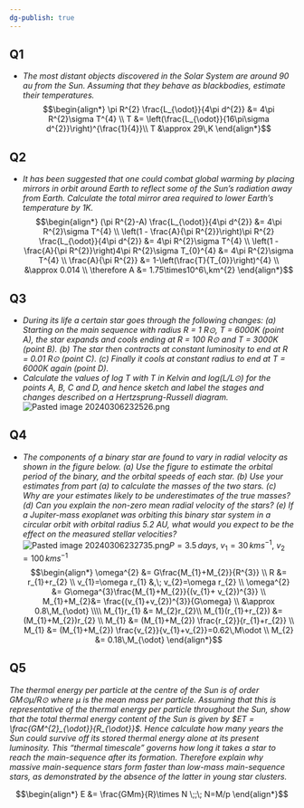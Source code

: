 ```yaml
---
dg-publish: true
---
```


## Q1
- *The most distant objects discovered in the Solar System are around 90 au from the Sun. Assuming that they behave as blackbodies, estimate their temperatures.*
$$\begin{align*}
	\pi R^{2} \frac{L_{\odot}}{4\pi d^{2}} &= 4\pi R^{2}\sigma T^{4} \\ 
	T &= \left(\frac{L_{\odot}}{16\pi\sigma d^{2}}\right)^{\frac{1}{4}}\\
	T &\approx 29\,K
\end{align*}$$
## Q2
- *It has been suggested that one could combat global warming by placing mirrors in orbit around Earth to reflect some of the Sun’s radiation away from Earth. Calculate the total mirror area required to lower Earth’s temperature by 1K.*
$$\begin{align*}
	(\pi R^{2}-A) \frac{L_{\odot}}{4\pi d^{2}} &= 4\pi R^{2}\sigma T^{4} \\
	\left(1 - \frac{A}{\pi R^{2}}\right)\pi R^{2}  \frac{L_{\odot}}{4\pi d^{2}} &= 4\pi R^{2}\sigma T^{4} \\
	\left(1 - \frac{A}{\pi R^{2}}\right)4\pi R^{2}\sigma T_{0}^{4} &= 4\pi R^{2}\sigma T^{4} \\
	\frac{A}{\pi R^{2}} &= 1-\left(\frac{T}{T_{0}}\right)^{4} \\
	&\approx 0.014 \\
	\therefore A &= 1.75\times10^6\,km^{2}
\end{align*}$$
## Q3
- *During its life a certain star goes through the following changes:* 
	*(a) Starting on the main sequence with radius R = 1 R⊙, T = 6000K (point A), the star expands and cools ending at R = 100 R⊙ and T = 3000K (point B).*
	*(b) The star then contracts at constant luminosity to end at R = 0.01 R⊙ (point C).*
	*(c) Finally it cools at constant radius to end at T = 6000K again (point D).*
- *Calculate the values of log T with T in Kelvin and log(L/L⊙) for the points A, B, C and D, and hence sketch and label the stages and changes described on a Hertzsprung-Russell diagram.*
![Pasted image 20240306232526.png](/img/user/pics/Pasted%20image%2020240306232526.png)
## Q4
- *The components of a binary star are found to vary in radial velocity as shown in the figure below.* 
	*(a) Use the figure to estimate the orbital period of the binary, and the orbital speeds of each star.* 
	*(b) Use your estimates from part (a) to calculate the masses of the two stars.* 
	*(c) Why are your estimates likely to be underestimates of the true masses?* 
	*(d) Can you explain the non-zero mean radial velocity of the stars?*
	*(e) If a Jupiter-mass exoplanet was orbiting this binary star system in a circular orbit with orbital radius 5.2 AU, what would you expect to be the effect on the measured stellar velocities?*
![Pasted image 20240306232735.png](/img/user/pics/Pasted%20image%2020240306232735.png)$P=3.5\,days$, ${} v_{1}=30\,kms^{-1} {}$, $v_{2}=100\,kms^{-1}$ 
$$\begin{align*}
	\omega^{2} &= G\frac{M_{1}+M_{2}}{R^{3}} \\
	R &= r_{1}+r_{2} \\
	v_{1}=\omega r_{1} &,\; v_{2}=\omega r_{2} \\
	\omega^{2} &= G\omega^{3}\frac{M_{1}+M_{2}}{(v_{1}+ v_{2})^{3}} \\
	M_{1}+M_{2}&= \frac{(v_{1}+v_{2})^{3}}{G\omega} \\
	&\approx 0.8\,M_{\odot} \\\\
	M_{1}r_{1} &= M_{2}r_{2}\\
	M_{1}(r_{1}+r_{2}) &= (M_{1}+M_{2})r_{2} \\
	M_{1} &= (M_{1}+M_{2}) \frac{r_{2}}{r_{1}+r_{2}} \\
	M_{1} &= (M_{1}+M_{2}) \frac{v_{2}}{v_{1}+v_{2}}=0.62\,M\odot \\
	M_{2} &= 0.18\,M_{\odot}
\end{align*}$$
## Q5
*The thermal energy per particle at the centre of the Sun is of order GM⊙μ/R⊙ where μ is the mean mass per particle. Assuming that this is representative of the thermal energy per particle throughout the Sun, show that the total thermal energy content of the Sun is given by $ET = \frac{GM^{2}_{\odot}}{R_{\odot}}$. Hence calculate how many years the Sun could survive off its stored thermal energy alone at its present luminosity. This “thermal timescale” governs how long it takes a star to reach the main-sequence after its formation. Therefore explain why massive main-sequence stars form faster than low-mass main-sequence stars, as demonstrated by the absence of the latter in young star clusters.*

$$\begin{align*}
	E &= \frac{GMm}{R}\times N \;;\; N=M/p
\end{align*}$$
